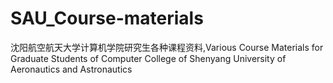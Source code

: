 # SAU_Course-materials
沈阳航空航天大学计算机学院研究生各种课程资料,Various Course Materials for Graduate Students of Computer College of Shenyang University of Aeronautics and Astronautics
